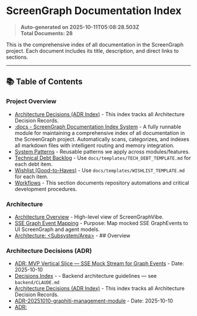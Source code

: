 # ScreenGraph Documentation Index

> **Auto-generated on 2025-10-11T05:08:28.503Z**  
> **Total Documents: 28**

This is the comprehensive index of all documentation in the ScreenGraph project. Each document includes its title, description, and direct links to sections.

---

## 📚 Table of Contents

### Project Overview
- [Architecture Decisions (ADR Index)](./decisions/README.md) - This index tracks all Architecture Decision Records.
- [:docs - ScreenGraph Documentation Index System](./README.md) - A fully runnable module for maintaining a comprehensive index of all documentation in the ScreenGraph project. Automatically scans, categorizes, and indexes all markdown files with intelligent routing and memory integration.
- [System Patterns](./system-patterns/README.md) - Reusable patterns we apply across modules/features.
- [Technical Debt Backlog](./tech-debt/README.md) - Use `docs/templates/TECH_DEBT_TEMPLATE.md` for each debt item.
- [Wishlist (Good-to-Haves)](./wishlist/README.md) - Use `docs/templates/WISHLIST_TEMPLATE.md` for each item.
- [Workflows](./workflows/README.md) - This section documents repository automations and critical development procedures.

### Architecture
- [Architecture Overview](./architecture/OVERVIEW.md) - High-level view of ScreenGraphVibe.
- [SSE Graph Event Mapping](./architecture/sse-graph-mapping.md) - Purpose: Map mocked SSE GraphEvents to UI ScreenGraph and agent models.
- [Architecture: <Subsystem/Area>](./templates/ARCHITECTURE_TEMPLATE.md) - ## Overview

### Architecture Decisions (ADR)
- [ADR: MVP Vertical Slice — SSE Mock Stream for Graph Events](./decisions/ADR-20251010-sse-mock-stream.md) - Date: 2025-10-10
- [Decisions Index](./decisions/DECISIONS.md) - - Backend architecture guidelines — see `backend/CLAUDE.md`
- [Architecture Decisions (ADR Index)](./decisions/README.md) - This index tracks all Architecture Decision Records.
- [ADR-20251010-graphiti-management-module](./src/decisions/ADR-20251010-graphiti-management-module.md) - Date: 2025-10-10
- [ADR: <Title>](./templates/ADR_TEMPLATE.md) - > Status: Proposed | Accepted | Rejected | Superseded

### System Patterns
- [System Patterns](./system-patterns/README.md) - Reusable patterns we apply across modules/features.
- [System Pattern: <Name>](./templates/SYSTEM_PATTERN_TEMPLATE.md) - ## Problem

### Technical Debt
- [Technical Debt Backlog](./tech-debt/README.md) - Use `docs/templates/TECH_DEBT_TEMPLATE.md` for each debt item.
- [Technical Debt Item: <Title>](./templates/TECH_DEBT_TEMPLATE.md) - > Priority: P0 | P1 | P2 | P3

### Good-to-Haves / Wishlist
- [Wishlist Item: <Title>](./templates/WISHLIST_TEMPLATE.md) - > Impact: High | Medium | Low
- [Wishlist (Good-to-Haves)](./wishlist/README.md) - Use `docs/templates/WISHLIST_TEMPLATE.md` for each item.

### Other Documentation
- [ScreenGraph Documentation Index](./DOCUMENT_INDEX.md) - > **Auto-generated on 2025-10-11T05:05:52.110Z**
- [Feature Closure Checklist](./management/FEATURE_CLOSURE_CHECKLIST.md) - - [ ] ADR recorded with rationale and next steps
- [Screengraph Deployment Guide](./setup/DEPLOYMENT.md) - ## 🚀 Quick Deploy
- [ScreenGraph Local Development Setup](./setup/LOCAL_SETUP.md) - Complete guide for running ScreenGraph locally.
- [ScreenGraph Production Setup & Deployment](./setup/PRODUCTION_SETUP.md) - Complete guide for deploying ScreenGraph to Fly.io production environment.
- [ScreenGraph Scripts Guide](./setup/SCRIPTS_GUIDE.md) - Complete guide to the environment-aware start/stop scripts.
- [Test Troubleshooting Guide](./setup/TEST_TROUBLESHOOTING.md) - This document captures common test issues and their solutions encountered during ScreenGraph development.
- [Testing Guide](./setup/TESTING.md) - ScreenGraph uses a comprehensive testing strategy with unit, integration, and end-to-end tests across all modules.
- [Workflow: AI Reviewer on PR Labels](./workflows/AI_REVIEWER.md) - Purpose: Route PR diffs to an AI reviewer based on labels: `agent: Ian`, `agent: Rino`, or `agent: Jacob`. Post the response as a PR comment.
- [Branch Management Workflow](./workflows/BRANCH_MANAGEMENT.md) - > **🚨 CRITICAL HARD RULE**: This workflow MUST be followed before writing any code.
- [Graphiti Runbook](./workflows/GRAPHITI_RUNBOOK.md) - ## BEFORE_TASK
- [Issue Creation Workflow with Dependencies](./workflows/ISSUE_CREATION.md) - ## 🎯 Overview


---

## Project Overview

*Main project documentation and quick start guides*

### 📄 [Architecture Decisions (ADR Index)](./decisions/README.md)

**Description:** This index tracks all Architecture Decision Records.

**Path:** `decisions/README.md`
**Last Modified:** 10/8/2025
**Size:** 301 B

---

### 📄 [:docs - ScreenGraph Documentation Index System](./README.md)

**Description:** A fully runnable module for maintaining a comprehensive index of all documentation in the ScreenGraph project. Automatically scans, categorizes, and indexes all markdown files with intelligent routing and memory integration.

**Path:** `README.md`
**Last Modified:** 10/9/2025
**Size:** 7.89 KB

---

### 📄 [System Patterns](./system-patterns/README.md)

**Description:** Reusable patterns we apply across modules/features.

**Path:** `system-patterns/README.md`
**Last Modified:** 10/8/2025
**Size:** 229 B

---

### 📄 [Technical Debt Backlog](./tech-debt/README.md)

**Description:** Use `docs/templates/TECH_DEBT_TEMPLATE.md` for each debt item.

**Path:** `tech-debt/README.md`
**Last Modified:** 10/8/2025
**Size:** 171 B

---

### 📄 [Wishlist (Good-to-Haves)](./wishlist/README.md)

**Description:** Use `docs/templates/WISHLIST_TEMPLATE.md` for each item.

**Path:** `wishlist/README.md`
**Last Modified:** 10/8/2025
**Size:** 149 B

---

### 📄 [Workflows](./workflows/README.md)

**Description:** This section documents repository automations and critical development procedures.

**Path:** `workflows/README.md`
**Last Modified:** 10/10/2025
**Size:** 1.66 KB

---

## Architecture

*System architecture, module boundaries, and design overviews*

### 📄 [Architecture Overview](./architecture/OVERVIEW.md)

**Description:** High-level view of ScreenGraphVibe.

**Path:** `architecture/OVERVIEW.md`
**Last Modified:** 10/8/2025
**Size:** 252 B

---

### 📄 [SSE Graph Event Mapping](./architecture/sse-graph-mapping.md)

**Description:** Purpose: Map mocked SSE GraphEvents to UI ScreenGraph and agent models.

**Path:** `architecture/sse-graph-mapping.md`
**Last Modified:** 10/10/2025
**Size:** 1002 B

---

### 📄 [Architecture: <Subsystem/Area>](./templates/ARCHITECTURE_TEMPLATE.md)

**Description:** ## Overview

**Path:** `templates/ARCHITECTURE_TEMPLATE.md`
**Last Modified:** 10/8/2025
**Size:** 536 B

---

## Architecture Decisions (ADR)

*Architecture Decision Records documenting key choices and trade-offs*

### 📄 [ADR: MVP Vertical Slice — SSE Mock Stream for Graph Events](./decisions/ADR-20251010-sse-mock-stream.md)

**Description:** Date: 2025-10-10

**Path:** `decisions/ADR-20251010-sse-mock-stream.md`
**Last Modified:** 10/10/2025
**Size:** 852 B

---

### 📄 [Decisions Index](./decisions/DECISIONS.md)

**Description:** - Backend architecture guidelines — see `backend/CLAUDE.md`

**Path:** `decisions/DECISIONS.md`
**Last Modified:** 10/10/2025
**Size:** 142 B

---

### 📄 [Architecture Decisions (ADR Index)](./decisions/README.md)

**Description:** This index tracks all Architecture Decision Records.

**Path:** `decisions/README.md`
**Last Modified:** 10/8/2025
**Size:** 301 B

---

### 📄 [ADR-20251010-graphiti-management-module](./src/decisions/ADR-20251010-graphiti-management-module.md)

**Description:** Date: 2025-10-10

**Path:** `src/decisions/ADR-20251010-graphiti-management-module.md`
**Last Modified:** 10/10/2025
**Size:** 1.64 KB

---

### 📄 [ADR: <Title>](./templates/ADR_TEMPLATE.md)

**Description:** > Status: Proposed | Accepted | Rejected | Superseded

**Path:** `templates/ADR_TEMPLATE.md`
**Last Modified:** 10/8/2025
**Size:** 476 B

---

## System Patterns

*Reusable patterns across services, modules, and features*

### 📄 [System Patterns](./system-patterns/README.md)

**Description:** Reusable patterns we apply across modules/features.

**Path:** `system-patterns/README.md`
**Last Modified:** 10/8/2025
**Size:** 229 B

---

### 📄 [System Pattern: <Name>](./templates/SYSTEM_PATTERN_TEMPLATE.md)

**Description:** ## Problem

**Path:** `templates/SYSTEM_PATTERN_TEMPLATE.md`
**Last Modified:** 10/8/2025
**Size:** 422 B

---

## Technical Debt

*Known debt, trade-offs, remediation plans, and prioritization*

### 📄 [Technical Debt Backlog](./tech-debt/README.md)

**Description:** Use `docs/templates/TECH_DEBT_TEMPLATE.md` for each debt item.

**Path:** `tech-debt/README.md`
**Last Modified:** 10/8/2025
**Size:** 171 B

---

### 📄 [Technical Debt Item: <Title>](./templates/TECH_DEBT_TEMPLATE.md)

**Description:** > Priority: P0 | P1 | P2 | P3

**Path:** `templates/TECH_DEBT_TEMPLATE.md`
**Last Modified:** 10/8/2025
**Size:** 352 B

---

## Good-to-Haves / Wishlist

*Future enhancements, nice-to-haves, and ideas backlog*

### 📄 [Wishlist Item: <Title>](./templates/WISHLIST_TEMPLATE.md)

**Description:** > Impact: High | Medium | Low

**Path:** `templates/WISHLIST_TEMPLATE.md`
**Last Modified:** 10/8/2025
**Size:** 374 B

---

### 📄 [Wishlist (Good-to-Haves)](./wishlist/README.md)

**Description:** Use `docs/templates/WISHLIST_TEMPLATE.md` for each item.

**Path:** `wishlist/README.md`
**Last Modified:** 10/8/2025
**Size:** 149 B

---

## Other Documentation

*Additional documentation files*

### 📄 [ScreenGraph Documentation Index](./DOCUMENT_INDEX.md)

**Description:** > **Auto-generated on 2025-10-11T05:05:52.110Z**

**Path:** `DOCUMENT_INDEX.md`
**Last Modified:** 10/11/2025
**Size:** 12.45 KB

---

### 📄 [Feature Closure Checklist](./management/FEATURE_CLOSURE_CHECKLIST.md)

**Description:** - [ ] ADR recorded with rationale and next steps

**Path:** `management/FEATURE_CLOSURE_CHECKLIST.md`
**Last Modified:** 10/10/2025
**Size:** 269 B

---

### 📄 [Screengraph Deployment Guide](./setup/DEPLOYMENT.md)

**Description:** ## 🚀 Quick Deploy

**Path:** `setup/DEPLOYMENT.md`
**Last Modified:** 10/8/2025
**Size:** 3.82 KB

---

### 📄 [ScreenGraph Local Development Setup](./setup/LOCAL_SETUP.md)

**Description:** Complete guide for running ScreenGraph locally.

**Path:** `setup/LOCAL_SETUP.md`
**Last Modified:** 10/8/2025
**Size:** 6.61 KB

---

### 📄 [ScreenGraph Production Setup & Deployment](./setup/PRODUCTION_SETUP.md)

**Description:** Complete guide for deploying ScreenGraph to Fly.io production environment.

**Path:** `setup/PRODUCTION_SETUP.md`
**Last Modified:** 10/8/2025
**Size:** 10.27 KB

---

### 📄 [ScreenGraph Scripts Guide](./setup/SCRIPTS_GUIDE.md)

**Description:** Complete guide to the environment-aware start/stop scripts.

**Path:** `setup/SCRIPTS_GUIDE.md`
**Last Modified:** 10/8/2025
**Size:** 6.8 KB

---

### 📄 [Test Troubleshooting Guide](./setup/TEST_TROUBLESHOOTING.md)

**Description:** This document captures common test issues and their solutions encountered during ScreenGraph development.

**Path:** `setup/TEST_TROUBLESHOOTING.md`
**Last Modified:** 10/8/2025
**Size:** 4.5 KB

---

### 📄 [Testing Guide](./setup/TESTING.md)

**Description:** ScreenGraph uses a comprehensive testing strategy with unit, integration, and end-to-end tests across all modules.

**Path:** `setup/TESTING.md`
**Last Modified:** 10/8/2025
**Size:** 12.27 KB

---

### 📄 [Workflow: AI Reviewer on PR Labels](./workflows/AI_REVIEWER.md)

**Description:** Purpose: Route PR diffs to an AI reviewer based on labels: `agent: Ian`, `agent: Rino`, or `agent: Jacob`. Post the response as a PR comment.

**Path:** `workflows/AI_REVIEWER.md`
**Last Modified:** 10/10/2025
**Size:** 1.07 KB

---

### 📄 [Branch Management Workflow](./workflows/BRANCH_MANAGEMENT.md)

**Description:** > **🚨 CRITICAL HARD RULE**: This workflow MUST be followed before writing any code.

**Path:** `workflows/BRANCH_MANAGEMENT.md`
**Last Modified:** 10/10/2025
**Size:** 2.82 KB

---

### 📄 [Graphiti Runbook](./workflows/GRAPHITI_RUNBOOK.md)

**Description:** ## BEFORE_TASK

**Path:** `workflows/GRAPHITI_RUNBOOK.md`
**Last Modified:** 10/10/2025
**Size:** 343 B

---

### 📄 [Issue Creation Workflow with Dependencies](./workflows/ISSUE_CREATION.md)

**Description:** ## 🎯 Overview

**Path:** `workflows/ISSUE_CREATION.md`
**Last Modified:** 10/10/2025
**Size:** 5.88 KB

---

## 📊 Statistics

- **Total Documents:** 28
- **Total Categories:** 7
- **Total Headlines:** 0
- **Average Document Size:** 2.98 KB
- **Total Size:** 83.42 KB
- **Generated:** 10/11/2025, 12:08:28 AM

---
